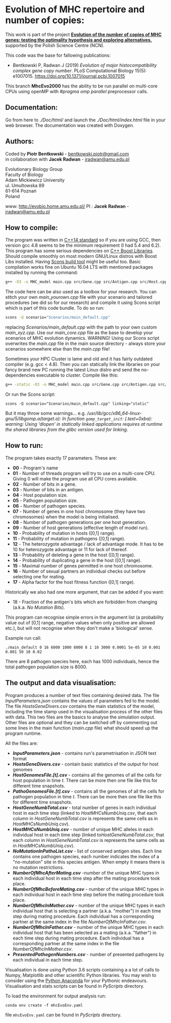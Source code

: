 Evolution of MHC repertoire and number of copies:
==============================

This work is part of the project [**Evolution of the number of copies of MHC genes: testing the optimality hypothesis and exploring alternatives.**](https://sites.google.com/site/evobiolab/projects) supported by the Polish Science Centre (NCN).

This code was the base for fallowing publications:

 * Bentkowski P, Radwan J (2019) *Evolution of major histocompatibility complex gene copy number*. PLoS Computational Biology 15(5): e1007015. https://doi.org/10.1371/journal.pcbi.1007015

This branch **MhcEvo2000** has the ability to be run parallel on multi-core CPUs using openMP with *#pragma omp parallel* preprocessor calls.

Documentation:
-----------

Go from here to *./Doc/html/* and launch the *./Doc/html/index.html* file in your web browser.
The documentation was created with Doxygen.

Authors:
--------
Coded by **Piotr Bentkowski** - bentkowski.piotr@gmail.com  
in collaboration with **Jacek Radwan** - jradwan@amu.edu.pl

Evolutionary Biology Group  
Faculty of Biology  
Adam Mickiewicz University  
ul. Umultowska 89  
61-614 Poznań  
Poland  

www: http://evobio.home.amu.edu.pl/
PI : **Jacek Radwan** - jradwan@amu.edu.pl

How to compile:
-----------
The program was written in [C++14 standard](https://en.wikipedia.org/wiki/C%2B%2B14) so if you are using GCC, then version gcc 4.8 seems to be the minimum requirement (I had 5.4 and 6.2). This program has some serious dependencies on [C++ Boost Libraries](http://www.boost.org/). Should compile smoothly on most modern GNU/Linux distros with Boost Libs installed. Having [Scons build tool](http://www.scons.org/) might be useful too. Basic compilation works fine on Ubuntu 16.04 LTS with mentioned packages installed by running the command:
```bash
g++ -O3 -o MHC_model main.cpp src/Gene.cpp src/Antigen.cpp src/Host.cpp src/Pathogen.cpp src/H2Pinteraction.cpp src/Random.cpp src/Tagging_system.cpp src/Environment.cpp src/DataHandler.cpp -fopenmp -std=c++14
```

The code here can be also used as a toolbox for your research. You can stitch your own *main_yourown.cpp* file with your scenario and tailored procedures (we did so for our research) and compile it using Scons script which is part of this code bundle. To do so run:
```Bash
scons -Q scenario="Scenarios/main_default.cpp"
```
replacing *Scenarios/main_default.cpp* with the path to your own custom *main_xyz.cpp*. Use our *main_core.cpp* file as the base to develop your scenarios of MHC evolution dynamics. WARNING! Using our Scons script overwrites the *main.cpp* file in the main source directory - always store your scenarios somewhere else than the *main.cpp* file!

Sometimes your HPC Cluster is lame and old and it has fairly outdated compiler (e.g. gcc < 4.8). Then you can statically link the libraries on your fancy brand new PC running the latest Linux distro and send the no-dependencies executable to cluster. Compile like this:
```bash
g++ -static -O3 -o MHC_model main.cpp src/Gene.cpp src/Antigen.cpp src/Host.cpp src/Pathogen.cpp src/H2Pinteraction.cpp src/Random.cpp src/Tagging_system.cpp src/Environment.cpp src/DataHandler.cpp -fopenmp -std=c++14
```

Or run the Scons script:
```shell
scons -Q scenario="Scenarios/main_default.cpp" linking="static"
```
But it may throw some warnings… e.g. */usr/lib/gcc/x86_64-linux-gnu/5/libgomp.a(target.o): In function `gomp_target_init`: (.text+0xba): warning: Using 'dlopen' in statically linked applications requires at runtime the shared libraries from the glibc version used for linking*.

How to run:
-----------

The program takes exactly 17 parameters. These are:

*  **00** - Program's name
*  **01** - Number of threads program will try to use on a multi-core CPU. Giving 0 will make the program use all CPU cores available.
*  **02** - Number of bits in a gene.
*  **03** - Number of bits in an antigen.
*  **04** - Host population size.
*  **05** - Pathogen population size.
*  **06** - Number of pathogen species.
*  **07** - Number of genes in one host chromosome (they have two chromosomes) when the model is being initialised.
*  **08** - Number of pathogen generations per one host generation.
*  **09** - Number of host generations (effective length of model run).
*  **10** - Probability of mutation in hosts ([0,1] range).
*  **11** - Probability of mutation in pathogens ([0,1] range).
*  **12** - The heterozygote advantage / lack of advantage mode. It has to be 10 for heterozygote advantage or 11 for lack of thereof.
*  **13** - Probability of deleting a gene in the host ([0,1] range).
*  **14** - Probability of duplicating a gene in the host ([0,1] range).
*  **15** - Maximal number of genes permitted in one host chromosome.
*  **16** - Number of sexual partners an individual checks out before selecting one for mating.
*  **17** - Alpha factor for the host fitness function ([0,1] range).

 Historically we also had one more argument, that can be added if you want:
 - 18 - Fraction of the antigen's bits which are forbidden from changing (a.k.a. *No Mutation Bits*).

This program can recognise simple errors in the argument list (a probability value out of [0,1] range, negative
values when only positive are allowed etc.), but will not recognise when they don't make a 'biological' sense.

Example run call:
```shell
./main_default 0 16 6000 1000 8000 8 1 10 3000 0.0001 5e-05 10 0.001 0.001 50 10 0.02
```
There are 8 pathogen species here, each has 1000 individuals, hence the total pathogen population size is 8000.

The output and data visualisation:
-----------

Program produces a number of text files containing desired data. The file *InputParameters.json* contains the values of parameters fed to the model. The file *HostsGeneDivers.csv* contains the main statistics of the model, including the time stamp used in the visualisation process of the other files with data. This two files are the basics to analyse the simulation output. Other files are optional and they can be switched off by commenting out some lines in the main function (*main.cpp* file) what should speed up the program runtime.

All the files are:

*  ***InputParameters.json*** - contains run's parametrisation in JSON text format
*  ***HostsGeneDivers.csv*** - contain basic statistics of the output for host genomes
*  ***HostGenomesFile.[t].csv*** - contains all the genomes of all the cells for host population in time *t*. There can be more then one file like this for different time snapshots.
*  ***PathoGenomesFile.[t].csv*** - contains all the genomes of all the cells for pathogen population in time *t*. There can be more then one file like this for different time snapshots.
*  ***HostGeneNumbTotal.csv*** - total number of genes in each individual host in each time step (linked to *HostMHCsNumbUniq.csv*, that each column in *HostGeneNumbTotal.csv* is represents the same cells as in *HostMHCsNumbUniq.csv*).
*  ***HostMHCsNumbUniq.csv*** - number of unique MHC alleles in each individual host in each time step (linked to*HostGeneNumbTotal.csv*, that each column in *HostGeneNumbTotal.csv* is represents the same cells as in *HostMHCsNumbUniq.csv*).
*  ***NoMutationInPathoList.csv*** - list of conserved antigen sites. Each line contains one pathogen species, each number indicates the index of a "no-mutation" site in this species antigen. When empty it means there is no mutation restrictions.
*  ***NumberOfMhcAfterMating.csv*** -number of the unique MHC types in each individual host in each time step after the mating procedure took place.
*  ***NumberOfMhcBeforeMating.csv*** - number of the unique MHC types in each individual host in each time step before the mating procedure took place.
*  ***NumberOfMhcInMother.csv*** - number of the unique MHC types in each individual host that is selecting a partner (a.k.a. "mother") in each time step during mating procedure. Each individual has a corresponding partner at the same index in the file *NumberOfMhcInFather.csv*.
*  ***NumberOfMhcInFather.csv*** - number of the unique MHC types in each individual host that has been selected as a mating (a.k.a. "father") in each time step during mating procedure. Each individual has a corresponding partner at the same index in the file *NumberOfMhcInMother.csv*.
*  ***PresentedPathogenNumbers.csv*** - number of presented pathogens by each individual in each time step.


Visualisation is done using Python 3.6 scripts containing a a lot of calls to Numpy, Matplotlib and other scientific Python libraries. You may wish to consider using the [Python Anaconda](https://www.anaconda.com/download/) for your Pythonic endeavours. Visualisation and stats scripts can be found in *PyScripts* directory.

To load the environment for output analysis run:
```shell
conda env create -f mhcEvoEnv.yaml
```
file `mhcEvoEnv.yaml` can be found in *PyScripts* directory.
